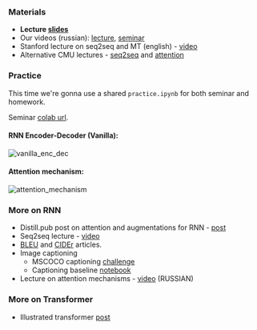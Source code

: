 ### Materials
* __Lecture [slides](https://github.com/yandexdataschool/nlp_course/raw/master/resources/slides/nlp18_04_seq2seq_attention.pdf)__
* Our videos (russian): [lecture](https://yadi.sk/i/3y9JX6Q_0ZLqpA), [seminar](https://yadi.sk/i/cB5606vgbOlBog)
* Stanford lecture on seq2seq and MT (english) - [video](https://www.youtube.com/watch?v=IxQtK2SjWWM)
* Alternative CMU lectures - [seq2seq](https://www.youtube.com/watch?v=aHkgjfKvIhk&list=PL8PYTP1V4I8Ba7-rY4FoB4-jfuJ7VDKEE&index=20) and [attention](https://www.youtube.com/watch?v=ullLRKZ99qQ&index=21&list=PL8PYTP1V4I8Ba7-rY4FoB4-jfuJ7VDKEE)

### Practice
This time we're gonna use a shared `practice.ipynb` for both seminar and homework.

Seminar [colab url](https://colab.research.google.com/github/yandexdataschool/nlp_course/blob/master/week04_seq2seq/practice.ipynb).

#### RNN Encoder-Decoder (Vanilla):
![vanilla_enc_dec](https://raw.githubusercontent.com/yandexdataschool/nlp_course/master/resources/vanilla_enc_dec.gif)

#### Attention mechanism:
![attention_mechanism](https://raw.githubusercontent.com/yandexdataschool/nlp_course/master/resources/attention_mechanism.gif)

### More on RNN
* Distill.pub post on attention and augmentations for RNN - [post](https://distill.pub/2016/augmented-rnns/)
* Seq2seq lecture - [video](https://www.youtube.com/watch?v=G5RY_SUJih4)
* [BLEU](http://www.aclweb.org/anthology/P02-1040.pdf) and [CIDEr](https://arxiv.org/pdf/1411.5726.pdf) articles.
* Image captioning
  * MSCOCO captioning [challenge](http://mscoco.org/dataset/#captions-challenge2015)
  * Captioning baseline [notebook](https://github.com/yandexdataschool/Practical_DL/tree/fall18/week07_seq2seq)
* Lecture on attention mechanisms - [video](https://www.youtube.com/watch?v=_XRBlhzb31U) (RUSSIAN)

### More on Transformer
* Illustrated transformer [post](https://jalammar.github.io/illustrated-transformer/)

